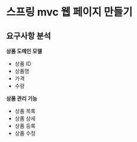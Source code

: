 # 스프링 mvc 웹 페이지 만들기

## 요구사항 분석
**상품 도메인 모델**
* 상품 ID
* 상품명
* 가격
* 수량

**상품 관리 기능**
* 상품 목록
* 상품 상세
* 상품 등록
* 상품 수정
